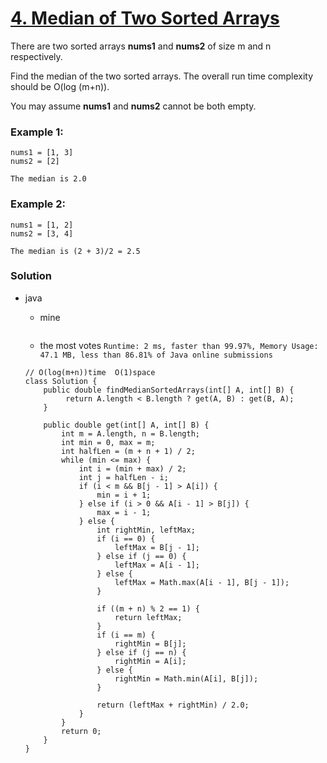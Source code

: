 # [4. Median of Two Sorted Arrays](https://leetcode.com/problems/median-of-two-sorted-arrays/)

There are two sorted arrays **nums1** and **nums2** of size m and n respectively.

Find the median of the two sorted arrays. The overall run time complexity should be O(log (m+n)).

You may assume **nums1** and **nums2** cannot be both empty.

### Example 1:
```
nums1 = [1, 3]
nums2 = [2]

The median is 2.0
```

### Example 2:
```
nums1 = [1, 2]
nums2 = [3, 4]

The median is (2 + 3)/2 = 2.5
```


### Solution
* java
  * mine 
  ```
  ```
  
  * the most votes `Runtime: 2 ms, faster than 99.97%, Memory Usage: 47.1 MB, less than 86.81% of Java online submissions`
  ```
  // O(log(m+n))time  O(1)space
  class Solution {
      public double findMedianSortedArrays(int[] A, int[] B) {
           return A.length < B.length ? get(A, B) : get(B, A);
      }

      public double get(int[] A, int[] B) {
          int m = A.length, n = B.length;
          int min = 0, max = m;
          int halfLen = (m + n + 1) / 2;
          while (min <= max) {
              int i = (min + max) / 2;
              int j = halfLen - i;
              if (i < m && B[j - 1] > A[i]) {
                  min = i + 1;
              } else if (i > 0 && A[i - 1] > B[j]) {
                  max = i - 1;
              } else {
                  int rightMin, leftMax;
                  if (i == 0) {
                      leftMax = B[j - 1];
                  } else if (j == 0) {
                      leftMax = A[i - 1];
                  } else {
                      leftMax = Math.max(A[i - 1], B[j - 1]);
                  }

                  if ((m + n) % 2 == 1) {
                      return leftMax;
                  }
                  if (i == m) {
                      rightMin = B[j];
                  } else if (j == n) {
                      rightMin = A[i];
                  } else {
                      rightMin = Math.min(A[i], B[j]);
                  }

                  return (leftMax + rightMin) / 2.0;
              }
          }
          return 0;
      }
  }
  ```
